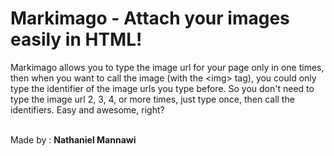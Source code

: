 <h1>Markimago - Attach your images easily in HTML!</h1>

Markimago allows you to type the image url for your page only in one times, then when you want to call the image (with
the &lt;img&gt; tag), you could only type the identifier of the image urls you type before. So you don't need to type 
the image url 2, 3, 4, or more times, just type once, then call the identifiers. Easy and awesome, right?

<br />
Made by : <b>Nathaniel Mannawi</b>